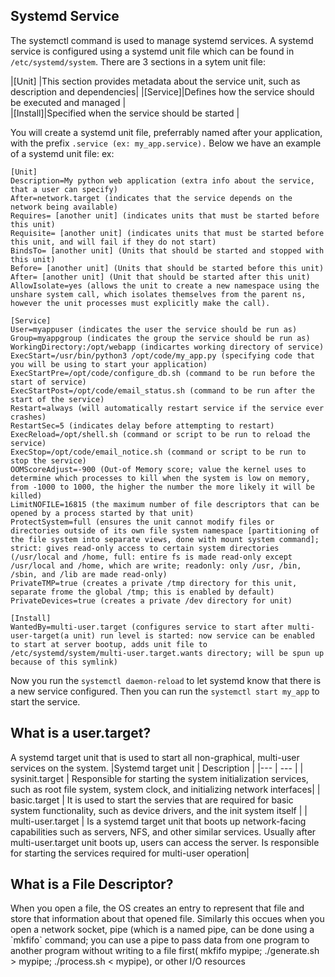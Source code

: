 <h2>Systemd Service</h2>

The systemctl command is used to manage systemd services. A systemd service is configured using a systemd unit file which can be found in `/etc/systemd/system`. 
There are 3 sections in a sytem unit file:

|[Unit]   |This section provides metadata about the service unit, such as description and dependencies|
|[Service]|Defines how the service should be executed and managed                                     |    
|[Install]|Specified when the service should be started                                               |    

You will create a systemd unit file, preferrably named after your application, with the prefix `.service (ex: my_app.service).`
Below we have an example of a systemd unit file:
  ex:
```
[Unit]
Description=My python web application (extra info about the service, that a user can specify)
After=network.target (indicates that the service depends on the network being available)
Requires= [another unit] (indicates units that must be started before this unit)
Requisite= [another unit] (indicates units that must be started before this unit, and will fail if they do not start)
BindsTo= [another unit] (Units that should be started and stopped with this unit)
Before= [another unit] (Units that should be started before this unit)
After= [another unit] (Unit that should be started after this unit)
AllowIsolate=yes (allows the unit to create a new namespace using the unshare system call, which isolates themselves from the parent ns, however the unit processes must explicitly make the call).

[Service]
User=myappuser (indicates the user the service should be run as)
Group=myappgroup (indicates the group the service should be run as)
WorkingDirectory:/opt/webapp (indicartes working directory of service)
ExecStart=/usr/bin/python3 /opt/code/my_app.py (specifying code that you will be using to start your application)
ExecStartPre=/opt/code/configure_db.sh (command to be run before the start of service)
ExecStartPost=/opt/code/email_status.sh (command to be run after the start of the service)
Restart=always (will automatically restart service if the service ever crashes)
RestartSec=5 (indicates delay before attempting to restart)
ExecReload=/opt/shell.sh (command or script to be run to reload the service)
ExecStop=/opt/code/email_notice.sh (command or script to be run to stop the service)
OOMScoreAdjust=-900 (Out-of Memory score; value the kernel uses to determine which processes to kill when the system is low on memory, from -1000 to 1000, the higher the number the more likely it will be killed)
LimitNOFILE=16815 (the maximum number of file descriptors that can be opened by a process started by that unit)
ProtectSystem=full (ensures the unit cannot modify files or directories outside of its own file system namespace [partitioning of the file system into separate views, done with mount system command]; strict: gives read-only access to certain system directories (/usr/local and /home, full: entire fs is made read-only except /usr/local and /home, which are write; readonly: only /usr, /bin, /sbin, and /lib are made read-only)
PrivateTMP=true (creates a private /tmp directory for this unit, separate frome the global /tmp; this is enabled by default)
PrivateDevices=true (creates a private /dev directory for unit)

[Install]
WantedBy=multi-user.target (configures service to start after multi-user-target(a unit) run level is started: now service can be enabled to start at server bootup, adds unit file to /etc/systemd/system/multi-user.target.wants directory; will be spun up because of this symlink)
```

Now you run the `systemctl daemon-reload` to let systemd know that there is a new service configured.
Then you can run the `systemctl start my_app` to start the service.

<h2>What is a user.target?</h2>
A systemd target unit that  is used to start all non-graphical, multi-user services on the system.
    |Systemd target unit | Description |
    |---                 | ---         |
    | sysinit.target     | Responsible for starting the system initialization services, such as root file system, system clock, and initializing network interfaces|
    | basic.target       | It is used to start the servies that are required for basic system functionality, such as device drivers, and the init system itself    |
    | multi-user.target  | Is a systemd target unit that boots up network-facing capabilities such as servers, NFS, and other similar services. Usually after multi-user.target unit boots up, users can access the server. Is responsible for starting the services required for multi-user operation|
 <h2>What is a File Descriptor?</h2>
When you open a file, the OS creates an entry to represent that file and store that information about that opened file. Similarly this occues when you open a network socket, pipe (which is a named pipe, can be done using a `mkfifo` command; you can use a pipe to pass data from one program to another program without writing to a file first( mkfifo mypipe; ./generate.sh > mypipe; ./process.sh < mypipe), or other I/O resources
